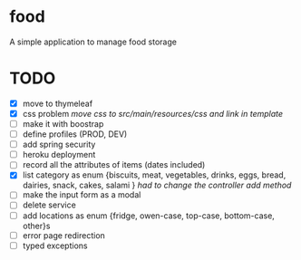 # food
A simple application to manage food storage

# TODO 
- [x] move to thymeleaf
- [x] css problem 
_move css to src/main/resources/css and link in template_
- [ ] make it with boostrap
- [ ] define profiles (PROD, DEV) 
- [ ] add spring security
- [ ] heroku deployment
- [ ] record all the attributes of items (dates included)
- [x] list category as enum {biscuits, meat, vegetables, drinks, eggs, bread, dairies, snack, cakes, salami } 
_had to change the controller add method_
- [ ] make the input form as a modal
- [ ] delete service
- [ ] add locations as enum {fridge, owen-case, top-case, bottom-case, other}s
- [ ] error page redirection
- [ ] typed exceptions